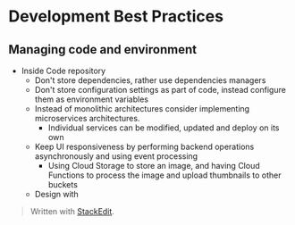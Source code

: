 
# Development Best Practices

## Managing code and environment 
- Inside Code repository
	- Don't store dependencies, rather use dependencies managers
	- Don't store configuration settings as part of code, instead configure them as environment variables
	- Instead of monolithic architectures consider implementing microservices architectures.
		- Individual services can be modified, updated and deploy on its own
	- Keep UI responsiveness by performing backend operations asynchronously and using event processing
		- Using Cloud Storage to store an image, and having Cloud Functions to process the image and upload thumbnails to other buckets
	- Design with 

> Written with [StackEdit](https://stackedit.io/).
<!--stackedit_data:
eyJoaXN0b3J5IjpbLTE0NjIzMjUyNDEsLTE1NTUzNTQ3NDZdfQ
==
-->